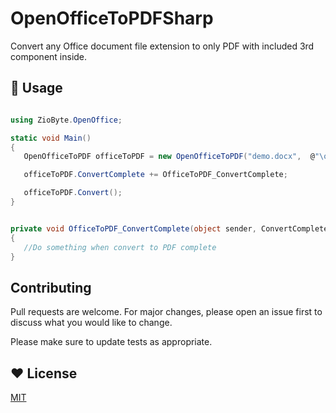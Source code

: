 # OpenOfficeToPDFSharp

Convert any Office document file extension to only PDF with included 3rd component inside.
 

## 🔵 Usage

```csharp

using ZioByte.OpenOffice;

static void Main()
{
   OpenOfficeToPDF officeToPDF = new OpenOfficeToPDF("demo.docx",  @"\outputDir\");

   officeToPDF.ConvertComplete += OfficeToPDF_ConvertComplete;

   officeToPDF.Convert();
}


private void OfficeToPDF_ConvertComplete(object sender, ConvertCompleteEventArgs args)
{
   //Do something when convert to PDF complete 
}

```

## Contributing
Pull requests are welcome. For major changes, please open an issue first to discuss what you would like to change.

Please make sure to update tests as appropriate.

## ♥️ License
[MIT](https://choosealicense.com/licenses/mit/)